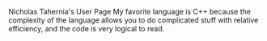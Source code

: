 Nicholas Tahernia's User Page
My favorite language is C++ because the complexity of the language allows you to do complicated stuff with relative efficiency, and the code is very logical to read.
